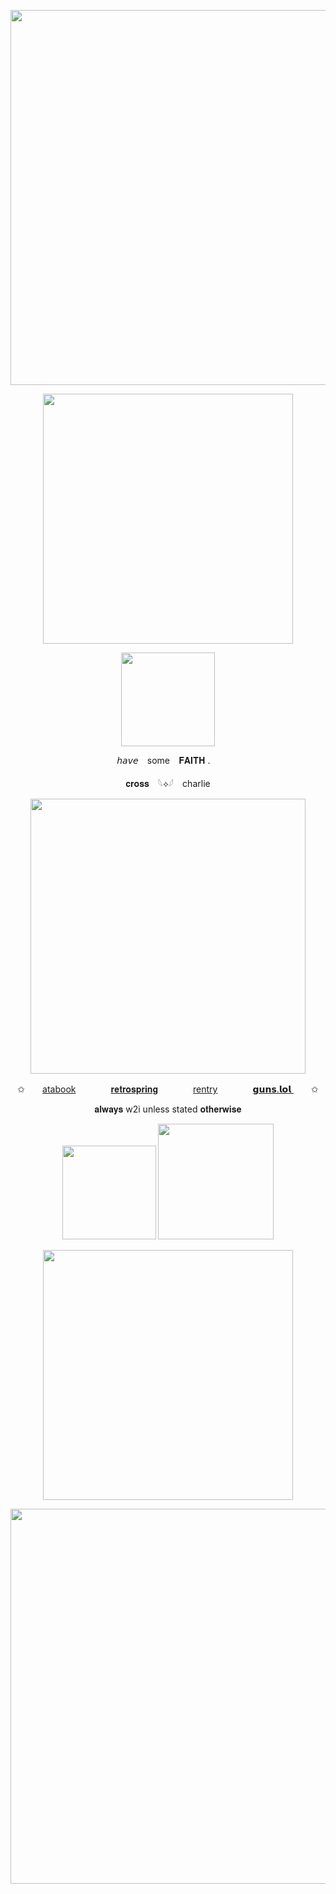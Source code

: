 <p align="center"><img src="https://64.media.tumblr.com/27c6cf0846f68c2b01c0bc224f3f9efd/215cf8b0e7f43249-6c/s540x810/50d7513b033f2b14b33014fd42f383851cebf2e7.gifv" width="600">
<p align="center"><img src="https://64.media.tumblr.com/42d927a787baaf41fae3fc49fec8a3d4/af1d2bd09d335007-1d/s640x960/01118c31650d26c849efece3729edcf92c45e735.gifv" width="400">

<p align="center"><img src="https://komarev.com/ghpvc/?username=crossinton&color=310d08" width="150">

<p align="center">𝘩𝘢𝘷𝘦⠀ some⠀ 𝐅𝐀𝐈𝐓𝐇 . ⠀

<p align="center">𝐜𝐫𝐨𝐬𝐬⠀ 𓆩⟡𓆪⠀ charlie
<p align="center"><img src="https://i.pinimg.com/736x/d4/76/d0/d476d00b8a71079f78643d8ac15bf6de.jpg" width="440">

<p align="center">   ✩　　<a href="https://crossinton.atabook.org">atabook</a>　　　　<a href="https://retrospring.net/crossinton">𝐫𝐞𝐭𝐫𝐨𝐬𝐩𝐫𝐢𝐧𝐠</a>　　　　<a href="https://rentry.co/crossinton">rentry</a>　　　　<a href="https://guns.lol/crossinton">𝗴𝘂𝗻𝘀.𝗹𝗼𝗹
</a>　　✩
<p align="center"> 𝐚𝐥𝐰𝐚𝐲𝐬 w2i unless stated 𝐨𝐭𝐡𝐞𝐫𝐰𝐢𝐬𝐞

<p align="center"><img src="https://spotify-github-profile.kittinanx.com/api/view?uid=31ewfgkw636gbfassnmqvzyjluvm&cover_image=true&theme=compact&show_offline=false&background_color=121212&interchange=false" width="150"> <img src="https://i.pinimg.com/736x/24/c2/52/24c2524eb5d2b4b2b173747cea66f6e2.jpg" width="185">

<p align="center"><img src="https://64.media.tumblr.com/42d927a787baaf41fae3fc49fec8a3d4/af1d2bd09d335007-1d/s640x960/01118c31650d26c849efece3729edcf92c45e735.gifv" width="400">
<p align="center"><img src="https://64.media.tumblr.com/27c6cf0846f68c2b01c0bc224f3f9efd/215cf8b0e7f43249-6c/s540x810/50d7513b033f2b14b33014fd42f383851cebf2e7.gifv" width="600">
